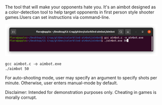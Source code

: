
The tool that will make your opponents hate you. It's an aimbot designed as a color-detection tool to help target opponents in first person style shooter games.Users can set instructions via command-line.

![](compiling_instructions.png)

    gcc aimbot.c -o aimbot.exe
    ./aimbot 50 

For auto-shooting mode, user may specify an argument to specify shots per minute. Otherwise, user enters manual-mode by default.

Disclaimer: Intended for demonstration purposes only. Cheating in games is morally corrupt.
